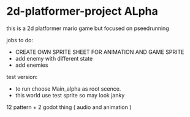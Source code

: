 # 2d-platformer-project ALpha
this is a 2d platformer mario game but focused on pseedrunning

jobs to do:
- CREATE OWN SPRITE SHEET FOR ANIMATION AND GAME SPRITE
- add enemy with different state
- add enemies


test version:
- to run choose Main_alpha as root scence.
- this world use test sprite so may look janky

12 pattern + 2 godot thing ( audio and animation )

